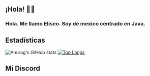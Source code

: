 ## ¡Hola! 👨‍🦰
### Hola. Me llamo Eliseo. Soy de mexico centrado en Java.


## Estadísticas

![Anurag's GitHub stats](https://github-readme-stats.vercel.app/api?username=anuraghazra&show_icons=true&theme=radical) [![Top Langs](https://github-readme-stats.vercel.app/api/top-langs/?username=anuraghazra&layout=compact)](https://github.com/anuraghazra/github-readme-stats)


## Mi Discord
